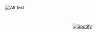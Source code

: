 ![Alt text](https://spotify-recently-played-readme.vercel.app/api?user=31otrtfsoebnqie5ls7w37nhbrxa)

&nbsp;<div align="center">
  [![Spotify](https://novatorem-gamma-rose.vercel.app/api/spotify?background_color=0d1117&border_color=ffffff)](https://open.spotify.com/user/31otrtfsoebnqie5ls7w37nhbrxa)
</div>
